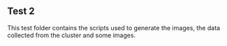 ## Test 2

This test folder contains the scripts used to generate the images, the data collected from the cluster and some images.
